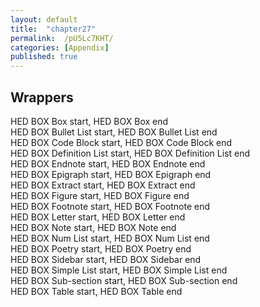 ```yaml
---
layout: default
title:  "chapter27"
permalink:  /pU5Lc7KHT/
categories: [Appendix]
published: true
---
```


<section data-type="chapter" class="hsecchapter" data-hederis-type="hsecchapter" id="pU5Lc7KHT" role="doc-chapter"><h1 data-hederis-type="hblktitle" class="hblktitle" id="prUC2g8FD">Wrappers</h1>
    <dl class="hwprdef-list" data-hederis-type="hwprdef-list" id="pnLwsBUNF"><dt data-hederis-type="hblkdefterm" class="hblkdefterm" id="pnyHYgyic">HED BOX Box start, HED BOX Box end</dt>
    <dt data-hederis-type="hblkdefterm" class="hblkdefterm" id="p9jP3MKc2">HED BOX Bullet List start, HED BOX Bullet List end</dt>
    <dt data-hederis-type="hblkdefterm" class="hblkdefterm" id="pd6CoywPA">HED BOX Code Block start, HED BOX Code Block end</dt>
    <dt data-hederis-type="hblkdefterm" class="hblkdefterm" id="piAFMXRnS">HED BOX Definition List start, HED BOX Definition List end</dt>
    <dt data-hederis-type="hblkdefterm" class="hblkdefterm" id="pSrr8kx7u">HED BOX Endnote start, HED BOX Endnote end</dt>
    <dt data-hederis-type="hblkdefterm" class="hblkdefterm" id="pPAAUxYDi">HED BOX Epigraph start, HED BOX Epigraph end</dt>
    <dt data-hederis-type="hblkdefterm" class="hblkdefterm" id="pJuX72JWB">HED BOX Extract start, HED BOX Extract end</dt>
    <dt data-hederis-type="hblkdefterm" class="hblkdefterm" id="pFRPmmHiH">HED BOX Figure start, HED BOX Figure end</dt>
    <dt data-hederis-type="hblkdefterm" class="hblkdefterm" id="pZse41ok4">HED BOX Footnote start, HED BOX Footnote end</dt>
    <dt data-hederis-type="hblkdefterm" class="hblkdefterm" id="pCDVXG0nD">HED BOX Letter start, HED BOX Letter end</dt>
    <dt data-hederis-type="hblkdefterm" class="hblkdefterm" id="poYluBuEl">HED BOX Note start, HED BOX Note end</dt>
    <dt data-hederis-type="hblkdefterm" class="hblkdefterm" id="pl1qBy1Js">HED BOX Num List start, HED BOX Num List end</dt>
    <dt data-hederis-type="hblkdefterm" class="hblkdefterm" id="pCE9dfZkn">HED BOX Poetry start, HED BOX Poetry end</dt>
    <dt data-hederis-type="hblkdefterm" class="hblkdefterm" id="pKoaDQwTK">HED BOX Sidebar start, HED BOX Sidebar end</dt>
    <dt data-hederis-type="hblkdefterm" class="hblkdefterm" id="pGcxs1rpv">HED BOX Simple List start, HED BOX Simple List end</dt>
    <dt data-hederis-type="hblkdefterm" class="hblkdefterm" id="pIp65NdYn">HED BOX Sub-section start, HED BOX Sub-section end</dt>
    <dt data-hederis-type="hblkdefterm" class="hblkdefterm" id="p0asGG4S8">HED BOX Table start, HED BOX Table end</dt>
    <dd/></dl>
    </section>
    